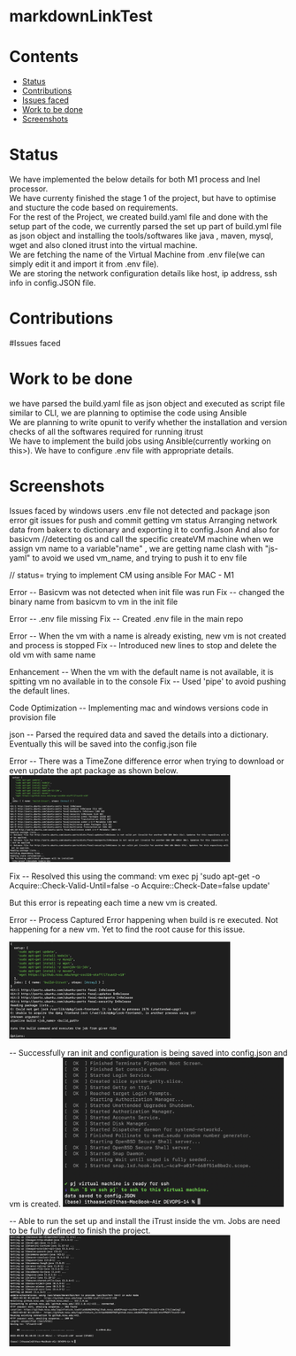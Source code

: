 markdownLinkTest
================

# Contents

- [Status](#status)
- [Contributions](#Contributions)
- [Issues faced](#Issues-faced) 
- [Work to be done](#Work-to-be-done)
- [Screenshots](#Screenshots) 

# Status
We have implemented the below details for both M1 process and Inel processor.</br>
 We have currenty finished the stage 1 of the project, but have to optimise and stucture the code based on requirements.</br>
 For the rest of the Project, we created build.yaml file and done with the setup part of the code, we currently parsed the set up part of build.yml file as json object and installing the tools/softwares like java , maven, mysql, wget and also cloned itrust into the virtual machine.</br>
We are fetching the name of the Virtual Machine from .env file(we can simply edit it and import it from .env file).</br>
We are storing the network configuration details like host, ip address, ssh info in config.JSON file.</br>

 
# Contributions



#Issues faced





# Work to be done
 we have parsed the build.yaml file as json object and executed as script file similar to CLI, we are planning to optimise the code using Ansible</br>
 We are planning to write opunit to verify whether the installation and version checks of all the softwares required for running itrust</br>
 We have to implement the build jobs using Ansible(currently working on this>).
 We have to configure .env file with appropriate details.

# Screenshots

Issues faced by windows users
.env file not detected and package json error
git issues for push and commit 
getting vm status
Arranging network data from bakerx to dictionary and exporting it to config.Json
And also for basicvm
//detecting os and call the specific createVM machine
when we assign vm name to a variable"name" , we are getting name clash with "js-yaml" to avoid we used vm_name, and trying to push it to env file


// status= trying to implement CM using ansible
For MAC - M1

Error -- Basicvm was not detected when init file was run
Fix -- changed the binary name from basicvm to vm in the init file

Error -- .env file missing
Fix -- Created .env file in the main repo

Error -- When the vm with a name is already existing, new vm is not created and process is stopped
Fix -- Introduced new lines to stop and delete the old vm with same name

Enhancement -- When the vm with the default name is not available, it is spitting vm no available in to the console
Fix -- Used 'pipe' to avoid pushing the default lines.

Code Optimization -- Implementing mac and windows versions code in provision file

json -- Parsed the required data and saved the details into a dictionary. Eventually this will be saved into the config.json file

Error -- There was a TimeZone difference error when trying to download or even update the apt package as shown below.
<img src="/Pictures/Errors/TimeZone.png" width="400" >

Fix -- Resolved this using the command:
vm exec pj 'sudo apt-get -o Acquire::Check-Valid-Until=false -o Acquire::Check-Date=false update'

But this error is repeating each time a new vm is created.

Error -- Process Captured Error happening when build is re executed. Not happening for a new vm. Yet to find the root cause for this issue.

<img src="/Pictures/Errors/Process%20Captured%20Error.png" width="400">

-- Successfully ran init and configuration is being saved into config.json and vm is created.
<img src="/Pictures/Success/init.png" width="400">

-- Able to run the set up and install the iTrust inside the vm. Jobs are need to be fully defined to finish the project.
<img src="/Pictures/Success/iTrustInstalled.png" width="400">










